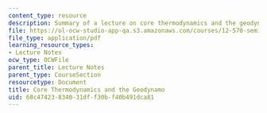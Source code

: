 ```yaml
---
content_type: resource
description: Summary of a lecture on core thermodynamics and the geodynamo.
file: https://ol-ocw-studio-app-qa.s3.amazonaws.com/courses/12-570-seminar-in-geophysics-thermal-and-chemical-evolution-of-the-earth-spring-2005/68c47423834031dff30bf40b491dca81_240205_notes.pdf
file_type: application/pdf
learning_resource_types:
- Lecture Notes
ocw_type: OCWFile
parent_title: Lecture Notes
parent_type: CourseSection
resourcetype: Document
title: Core Thermodynamics and the Geodynamo
uid: 68c47423-8340-31df-f30b-f40b491dca81
---
```

